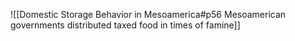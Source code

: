 ![[Domestic Storage Behavior in Mesoamerica#p56 Mesoamerican governments distributed taxed food in times of famine]]